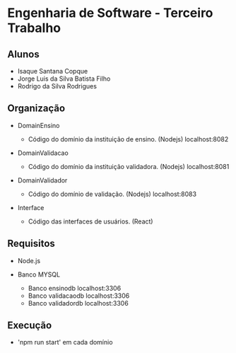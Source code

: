 # Engenharia de Software - Terceiro Trabalho

## Alunos

- Isaque Santana Copque
- Jorge Luis da Silva Batista Filho
- Rodrigo da Silva Rodrigues

## Organização

- DomainEnsino
  - Código do domínio da instituição de ensino. (Nodejs) localhost:8082

- DomainValidacao
  - Código do domínio da instituição validadora. (Nodejs) localhost:8081

- DomainValidador
  - Código do domínio de validação. (Nodejs) localhost:8083

- Interface
  - Código das interfaces de usuários. (React)

## Requisitos

- Node.js

- Banco MYSQL
  - Banco ensinodb    localhost:3306
  - Banco validacaodb localhost:3306
  - Banco validadordb localhost:3306

## Execução

- 'npm run start' em cada domínio